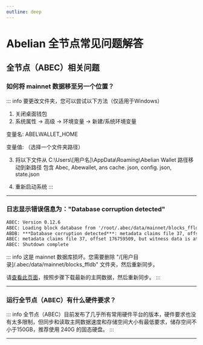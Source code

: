 ```yaml
---
outline: deep
---
```


# Abelian 全节点常见问题解答

## 全节点（ABEC）相关问题

### <Badge type="warning" text="QUESTION" /> 如何将 mainnet 数据移至另一个位置？

::: info <Badge type="tip" text="ANSWER" />
要更改文件夹，您可以尝试以下方法（仅适用于Windows）

1. 关闭桌面钱包
2. 系统属性 -> 高级 -> 环境变量 -> 新建/系统环境变量

变量名: ABELWALLET_HOME

变量值: （选择一个文件夹路径）

3. 将以下文件从 C:\Users\\[用户名]\AppData\Roaming\Abelian Wallet 路径移动到新路径
包含 Abec, Abewallet, ans cache. json, config. json, state.json

4. 重新启动系统
:::

---

### <Badge type="warning" text="QUESTION" /> 日志显示错误信息为："Database corruption detected"
```txt
ABEC: Version 0.12.6
ABEC: Loading block database from '/root/.abec/data/mainnet/blocks_ffldb'
ABDB: ***Database corruption detected***: metadata claims file 37, offset 176759509, but witness data is at file 0, offset 0
ABEC: metadata claims file 37, offset 176759509, but witness data is at file 0, offset 0
ABEC: Shutdown complete
```

::: info <Badge type="tip" text="ANSWER" />
这是 mainnet 数据库损坏。您需要删除 "/[用户目录]/.abec/data/mainnet/blocks_ffldb" 文件夹，然后重新同步。

请[查看此页面](/zh/downloads/fullnode-db)，按照步骤下载最新的主网数据，然后重新同步。
:::

---

### <Badge type="warning" text="QUESTION" /> 运行全节点（ABEC）有什么硬件要求？

::: info <Badge type="tip" text="ANSWER" />
全节点（ABEC）目前发布了几乎所有常用硬件平台的版本，硬件要求也没有太多限制，但同步和读取主网数据速度和存储空间大小有最低要求，储存空间不小于150GB，推荐使用 240G 的固态硬盘。
:::

---